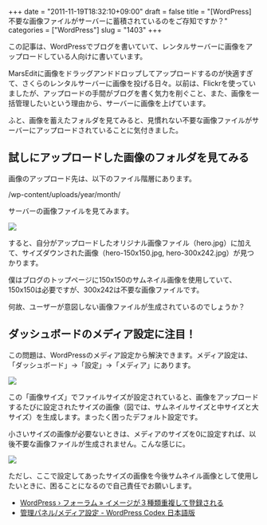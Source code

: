 +++
date = "2011-11-19T18:32:10+09:00"
draft = false
title = "[WordPress] 不要な画像ファイルがサーバーに蓄積されているのをご存知ですか？"
categories = ["WordPress"]
slug = "1403"
+++

この記事は、WordPressでブログを書いていて、レンタルサーバーに画像をアップロードしている人向けに書いています。

MarsEditに画像をドラッグアンドドロップしてアップロードするのが快適すぎて、さくらのレンタルサーバーに画像を投げる日々。以前は、Flickrを使っていましたが、アップロードの手間がブログを書く気力を削ぐこと、また、画像を一括管理したいという理由から、サーバーに画像を上げています。

ふと、画像を蓄えたフォルダを見てみると、見慣れない不要な画像ファイルがサーバーにアップロードされていることに気付きました。

## 試しにアップロードした画像のフォルダを見てみる

画像のアップロード先は、以下のファイル階層にあります。

/wp-content/uploads/year/month/

サーバーの画像ファイルを見てみます。

![](/images/2011/11/1403_1.png)

すると、自分がアップロードしたオリジナル画像ファイル（hero.jpg）に加えて、サイズダウンされた画像（hero-150x150.jpg, hero-300x242.jpg）が見つかります。

僕はブログのトップページに150x150のサムネイル画像を使用していて、150x150は必要ですが、300x242は不要な画像ファイルです。

何故、ユーザーが意図しない画像ファイルが生成されているのでしょうか？

## ダッシュボードのメディア設定に注目！

この問題は、WordPressのメディア設定から解決できます。メディア設定は、「ダッシュボード」→「設定」→「メディア」にあります。

![](/images/2011/11/1403_2.png)

この「画像サイズ」でファイルサイズが設定されていると、画像をアップロードするたびに設定されたサイズの画像（図では、サムネイルサイズと中サイズと大サイズ）を生成します。まったく困ったデフォルト設定です。

小さいサイズの画像が必要ないときは、メディアのサイズを0に設定すれば、以後不要な画像ファイルが生成されません。こんな感じに。

![](/images/2011/11/1403_3.png)

ただし、ここで設定してあったサイズの画像を今後サムネイル画像として使用したいときに、困ることになるので自己責任でお願いします。

* [WordPress › フォーラム » イメージが３種類重複して登録される](http://ja.forums.wordpress.org/topic/1322)
* [管理パネル/メディア設定 - WordPress Codex 日本語版](http://wpdocs.sourceforge.jp/%E7%AE%A1%E7%90%86%E3%83%91%E3%83%8D%E3%83%AB/%E3%83%A1%E3%83%87%E3%82%A3%E3%82%A2%E8%A8%AD%E5%AE%9A)
